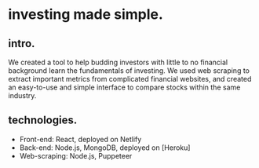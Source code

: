 # investing made simple.

## intro.
We created a tool to help budding investors with little to no financial background learn the fundamentals of investing. We used web scraping to extract important metrics from complicated financial websites, and created an easy-to-use and simple interface to compare stocks within the same industry. 

## technologies.
- Front-end: React, deployed on Netlify 
- Back-end: Node.js, MongoDB, deployed on [Heroku] 
- Web-scraping: Node.js, Puppeteer 






